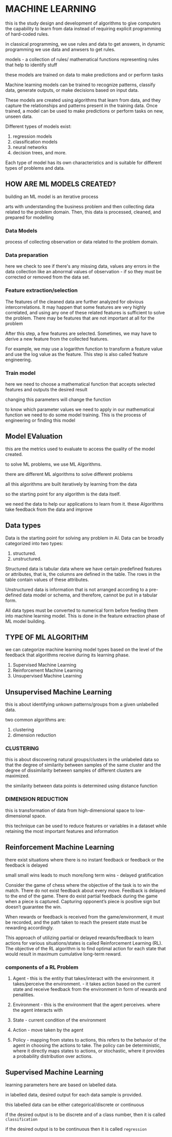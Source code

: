 # MACHINE LEARNING

this is the study design and development of algorithms to give computers the capability to learn from data instead of requiring explicit programming of hard-coded rules.

in classical programming, we use rules and data to get answers, in dynamic programming we use data and anwsers to get rules.

models - a collection of rules/ mathematical functions representing rules that help to identify stuff

these models are trained on data to make predictions and or perform tasks

Machine learning models can be trained to recognize patterns, classify data, generate outputs, or make decisions based on input data.

These models are created using algorithms that learn from data, and they capture the relationships and patterns present in the training data. Once trained, a model can be used to make predictions or perform tasks on new, unseen data.

Different types of models exist:

1. regression models
2. classification models
3. neural networks
4. decision trees, and more.

Each type of model has its own characteristics and is suitable for different types of problems and data.

## HOW ARE ML MODELS CREATED?

building an ML model is an iterative process

arts with understanding the business problem and then collecting data related to the problem domain. Then, this data is processed, cleaned, and prepared for modelling

### Data Models

process of collecting observation or data related to the problem domain.

### Data preparation

here we check to see if there's any missing data, values any errors in the data collection like an abnormal values of observation - if so they must be corrected or removed from the data set.

### Feature extraction/selection

The features of the cleaned data are further analyzed for obvious intercorrelations. It may happen that some features are very highly correlated, and using any one of these related features is sufficient to solve the problem. There may be features that are not important at all for the problem

After this step, a few features are selected. Sometimes, we may have to derive a new feature from the collected features.

For example, we may use a logarithm function to transform a feature value and use the log value as the feature. This step is also called feature engineering.

### Train model

here we need to choose a mathematical function that accepts selected features and outputs the desired result

changing this parameters will change the function

to know which parameter values we need to apply in our mathematical function we need to do some model training. This is the process of engineering or finding this model

## Model EValuation

this are the metrics used to evaluate to access the quality of the model created.

to solve ML problems, we use ML Algorithms.

there are different ML algorithms to solve different problems

all this algorithms are built iteratively by learning from the data

so the starting point for any algorithm is the data itself.

we need the data to help our applications to learn from it. these Algorithms take feedback from the data and improve

## Data types

Data is the starting point for solving any problem in AI. Data can be broadly
categorized into two types:

1. structured.
2. unstructured.

Structured data is tabular data where we have certain predefined features or attributes, that is, the columns are defined in the table. The rows in the table contain values of these attributes.

Unstructured data is information that is not arranged according to a pre-defined data model or schema, and therefore, cannot be put in a tabular form.

All data types must be converted to numerical form before feeding them into machine learning model. This is done in the feature extraction phase of ML model building.

## TYPE OF ML ALGORITHM

we can categorize machine learning model types based on the level of the feedback that algorithms receive during its learning phase.

1. Supervised Machine Learning
2. Reinforcement Machine Learning
3. Unsupervised Machine Learning

## Unsupervised Machine Learning

this is about identifying unkown patterns/groups from a given unlabelled data.

two common algorithms are:

1. clustering
2. dimension reduction

### CLUSTERING

this is about discovering natural groups/clusters in the unlabeled data so that the degree of similarity between samples of the same cluster and the degree of dissimilarity between samples of different clusters are maximized.

the similarity between data points is determined using distance function

### DIMENSION REDUCTION

this is transformation of data from high-dimensional space to low-dimensional space.

this technique can be used to reduce features or variables in a dataset while retaining the most important features and information

## Reinforcement Machine Learning

there exist situations where there is no instant feedback or feedback or the feedback is delayed

small small wins leads to much more/long term wins - delayed gratification

Consider the game of chess where the objective of the task is to win the match. There do not exist feedback about every move. Feedback is delayed to the end of the game. There do exist partial feedback during the game when a piece is captured. Capturing opponent’s piece is positive sign but doesn’t
guarantee the win.

When rewards or feedback is received from the game/environment, it must be recorded, and the path taken to reach the present state must be rewarding accordingly.

This approach of utilizing partial or delayed rewards/feedback to learn actions for various situations/states is called Reinforcement Learning (RL). The objective of the RL algorithm is to find optimal action for each state that would result in maximum cumulative long-term reward.

### components of a RL Problem

1. Agent  - this is the entity that takes/interact with the environment. it takes/perceive the environment.
          - it takes action based on the current state and receive feedback from the environment in form of rewards and penalities.

2. Environment - this is the environment that the agent perceives. where the agent interacts with
3. State - current condition of the environment
4. Action - move taken by the agent
5. Policy - mapping from states to actions, this refers to the behavior of the agent in choosing the actions to take. The policy can be deterministic, where it directly maps states to actions, or stochastic, where it provides a probability distribution over actions.

## Supervised Machine Learning

learning parameters here are based on labelled data.

in labelled data, desired output for each data sample is provided.

this labelled data can be either categorical/discrete or continuous

if the desired output is to be discrete and of a class number, then it is called `classification`

if the desired output is to be continuous then it is called `regression`
